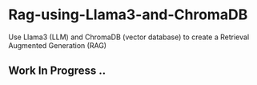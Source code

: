 # Rag-using-Llama3-and-ChromaDB
Use Llama3 (LLM) and ChromaDB (vector database) to create a Retrieval Augmented Generation (RAG)

## Work In Progress ..
